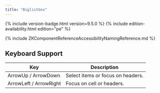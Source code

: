 ```yaml
---
title: "Biglistbox"
---
```


 {% include
version-badge.html version=9.5.0 %} <!--REQUIRED ZK EDITION: PE -->
{% include edition-availability.html edition="pe" %}

{% include ZKComponentReferenceAccessibilityNamingReference.md %}

## Keyboard Support

| Key | Description |
|---|---|
| ArrowUp / ArrowDown | Select items or focus on headers. |
| ArrowLeft / ArrowRight | Focus on cell or headers. |
